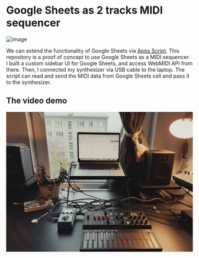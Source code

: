 # Google Sheets as 2 tracks MIDI sequencer

<img width="1440" alt="image" src="https://github.com/bepitulaz/google-sheets-midi-sequencer/assets/313962/64f953f0-f4a5-4b8f-88b2-2709426977ad">

We can extend the functionality of Google Sheets via [Apps Script](https://developers.google.com/apps-script). This repository is a proof of concept to use Google Sheets as a MIDI sequencer. I built a custom sidebar UI for Google Sheets, and access WebMIDI API from there. Then, I connected my synthesizer via USB cable to the laptop. The script can read and send the MIDI data from Google Sheets cell and pass it to the synthesizer.

## The video demo

[![The setup for this project: Arturia MicroFreak synth and Google Sheets](Sequencer.jpg)](https://youtu.be/duzOII-73cA?si=_5O_taffXfPOmZln)
